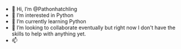 - 👋 Hi, I’m @Pathonhatchling
- 👀 I’m interested in Python
- 🌱 I’m currently learning Python
- 💞️ I’m looking to collaborate eventually but right now I don't have the skills to help with anything yet.
- 📫 

<!---
Pathonhatchling/Pathonhatchling is a ✨ special ✨ repository because its `README.md` (this file) appears on your GitHub profile.
You can click the Preview link to take a look at your changes.
--->
